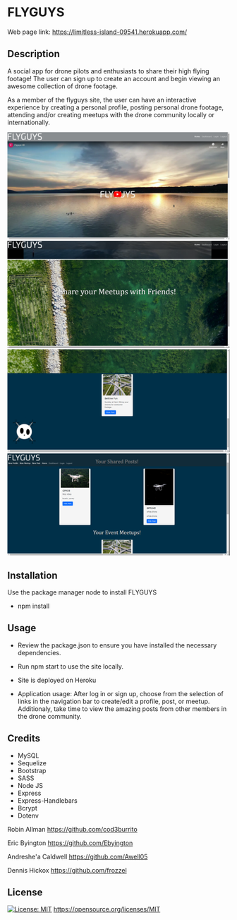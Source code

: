 # FLYGUYS
 

Web page link: https://limitless-island-09541.herokuapp.com/

## Description
A social app for drone pilots and enthusiasts to share their high flying footage! The user can sign up to create an account and begin viewing an awesome collection of drone footage. 

As a member of the flyguys site, the user can have an interactive experience by creating a personal profile, posting personal drone footage, attending and/or creating meetups with the drone community locally or internationally. 


<img src= "public\image\flyguyreadmdsc1.png">
<img src= "public\image\flyguyreadndsc2.png">
<img src= "public\image\flyguyreadmdsc4.png">
<img src= "public\image\flyguyreadmdsc3.png">


## Installation
Use the package manager node to install FLYGUYS <br>

- npm install
## Usage
- Review the package.json to ensure you have installed the necessary dependencies.

- Run npm start to use the site locally.
- Site is deployed on Heroku

- Application usage:
After log in or sign up, choose from the selection of links in the navigation bar to create/edit a profile, post, or meetup. Additionaly, take time to view the amazing posts from other members in the drone community. 





## Credits
- MySQL
- Sequelize
- Bootstrap
- SASS 
- Node JS
- Express
- Express-Handlebars
- Bcrypt
- Dotenv


Robin Allman
https://github.com/cod3burrito

Eric Byington
https://github.com/Ebyington

Andreshe'a Caldwell
https://github.com/Awell05

Dennis Hickox
https://github.com/frozzel

## License

  [![License: MIT](https://img.shields.io/badge/License-MIT-yellow.svg)](https://opensource.org/licenses/MIT)
  https://opensource.org/licenses/MIT
